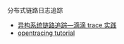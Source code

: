 分布式链路日志追踪



-   [异构系统链路追踪—滴滴 trace 实践](https://v.qq.com/x/page/p0546gars01.html)
-   [opentracing tutorial](https://github.com/yurishkuro/opentracing-tutorial)

